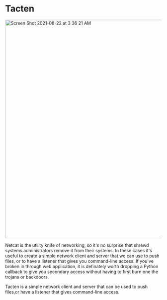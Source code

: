 # Tacten 
<img width="701" alt="Screen Shot 2021-08-22 at 3 36 21 AM" src="https://user-images.githubusercontent.com/25875381/130346573-26152b16-68d1-49f9-8551-7344737e2c51.png">



Netcat is the utility knife of networking, so it's no surprise that shrewd systems administrators remove it from their systems. In these cases it's useful to create a simple network client and server that we can use to push files, or to have a listener that gives you command-line access. If you've broken in through web application, it is definately worth dropping a Python callback to give you secondary access without having to first burn one the trojans or backdoors.

Tacten is a simple network client and server that can be used to push files,or have a listener that gives command-line access.
